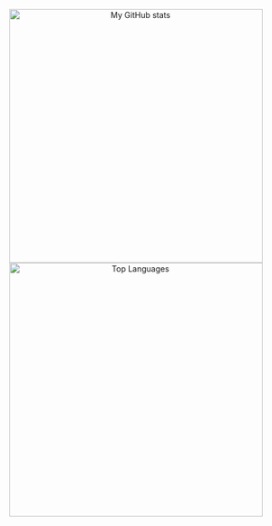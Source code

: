 <p align="center">
  <img src="https://github-readme-stats.vercel.app/api?username=gucio321&theme=blue-green&bg_color=30,137c15,175a71&title_color=fff&text_color=fff&count_private=true&show_icons=true&custom_title=Stats%20of%20gucio321%20aka%20M.Sz." width=450px alt="My GitHub stats"/>
  <img src="https://github-readme-stats.vercel.app/api/top-langs/?username=gucio321&theme=blue-green&bg_color=30,137c15,175a71&title_color=fff&text_color=fff&count_private=true&show_icons=true&custom_title=Top%20Languages%20of%20gucio321" width=450px alt="Top Languages"/>
</p>
